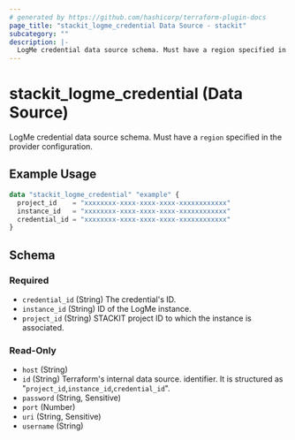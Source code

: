 ```yaml
---
# generated by https://github.com/hashicorp/terraform-plugin-docs
page_title: "stackit_logme_credential Data Source - stackit"
subcategory: ""
description: |-
  LogMe credential data source schema. Must have a region specified in the provider configuration.
---
```


# stackit_logme_credential (Data Source)

LogMe credential data source schema. Must have a `region` specified in the provider configuration.

## Example Usage

```terraform
data "stackit_logme_credential" "example" {
  project_id    = "xxxxxxxx-xxxx-xxxx-xxxx-xxxxxxxxxxxx"
  instance_id   = "xxxxxxxx-xxxx-xxxx-xxxx-xxxxxxxxxxxx"
  credential_id = "xxxxxxxx-xxxx-xxxx-xxxx-xxxxxxxxxxxx"
}
```

<!-- schema generated by tfplugindocs -->
## Schema

### Required

- `credential_id` (String) The credential's ID.
- `instance_id` (String) ID of the LogMe instance.
- `project_id` (String) STACKIT project ID to which the instance is associated.

### Read-Only

- `host` (String)
- `id` (String) Terraform's internal data source. identifier. It is structured as "`project_id`,`instance_id`,`credential_id`".
- `password` (String, Sensitive)
- `port` (Number)
- `uri` (String, Sensitive)
- `username` (String)
